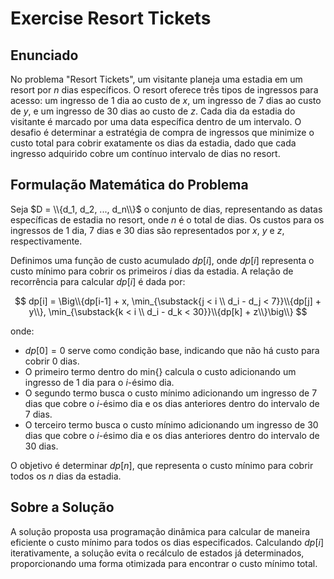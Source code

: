 # Exercise Resort Tickets

## Enunciado

No problema "Resort Tickets", um visitante planeja uma estadia em um resort por $n$ dias específicos. O resort oferece três tipos de ingressos para acesso: um ingresso de 1 dia ao custo de $x$, um ingresso de 7 dias ao custo de $y$, e um ingresso de 30 dias ao custo de $z$. Cada dia da estadia do visitante é marcado por uma data específica dentro de um intervalo. O desafio é determinar a estratégia de compra de ingressos que minimize o custo total para cobrir exatamente os dias da estadia, dado que cada ingresso adquirido cobre um contínuo intervalo de dias no resort.

## Formulação Matemática do Problema

Seja $D = \\{d_1, d_2, ..., d_n\\}$ o conjunto de dias, representando as datas específicas de estadia no resort, onde $n$ é o total de dias. Os custos para os ingressos de 1 dia, 7 dias e 30 dias são representados por $x$, $y$ e $z$, respectivamente.

Definimos uma função de custo acumulado $dp[i]$, onde $dp[i]$ representa o custo mínimo para cobrir os primeiros $i$ dias da estadia. A relação de recorrência para calcular $dp[i]$ é dada por:

$$
dp[i] = \Big\\{dp[i-1] + x, \min_{\substack{j < i \\ d_i - d_j < 7}}\\{dp[j] + y\\}, \min_{\substack{k < i \\ d_i - d_k < 30}}\\{dp[k] + z\\}\big\\}
$$

onde:
- $dp[0] = 0$ serve como condição base, indicando que não há custo para cobrir 0 dias.
- O primeiro termo dentro do min{} calcula o custo adicionando um ingresso de 1 dia para o $i$-ésimo dia.
- O segundo termo busca o custo mínimo adicionando um ingresso de 7 dias que cobre o $i$-ésimo dia e os dias anteriores dentro do intervalo de 7 dias.
- O terceiro termo busca o custo mínimo adicionando um ingresso de 30 dias que cobre o $i$-ésimo dia e os dias anteriores dentro do intervalo de 30 dias.

O objetivo é determinar $dp[n]$, que representa o custo mínimo para cobrir todos os $n$ dias da estadia.

## Sobre a Solução

A solução proposta usa programação dinâmica para calcular de maneira eficiente o custo mínimo para todos os dias especificados. Calculando $dp[i]$ iterativamente, a solução evita o recálculo de estados já determinados, proporcionando uma forma otimizada para encontrar o custo mínimo total.
